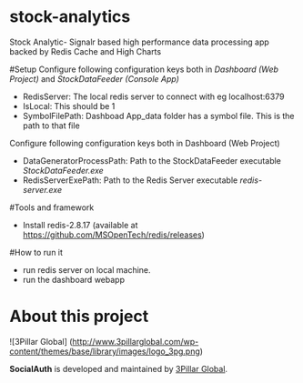 # stock-analytics
Stock Analytic- Signalr based high performance data processing app backed by Redis Cache and High Charts

#Setup
Configure following configuration keys both in *Dashboard (Web Project)* and *StockDataFeeder (Console App)*
- RedisServer: The local redis server to connect with eg localhost:6379
- IsLocal: This should be 1
- SymbolFilePath: Dashboad App_data folder has a symbol file. This is the path to that file

Configure following configuration keys both in Dashboard (Web Project) 
- DataGeneratorProcessPath: Path to the StockDataFeeder executable *StockDataFeeder.exe*
- RedisServerExePath: Path to the Redis Server executable *redis-server.exe*

#Tools and framework
- Install redis-2.8.17 (available at https://github.com/MSOpenTech/redis/releases)

#How to run it
- run redis server on local machine. 
- run the dashboard webapp

# About this project

![3Pillar Global] (http://www.3pillarglobal.com/wp-content/themes/base/library/images/logo_3pg.png)

**SocialAuth** is developed and maintained by [3Pillar Global](http://www.3pillarglobal.com/).



